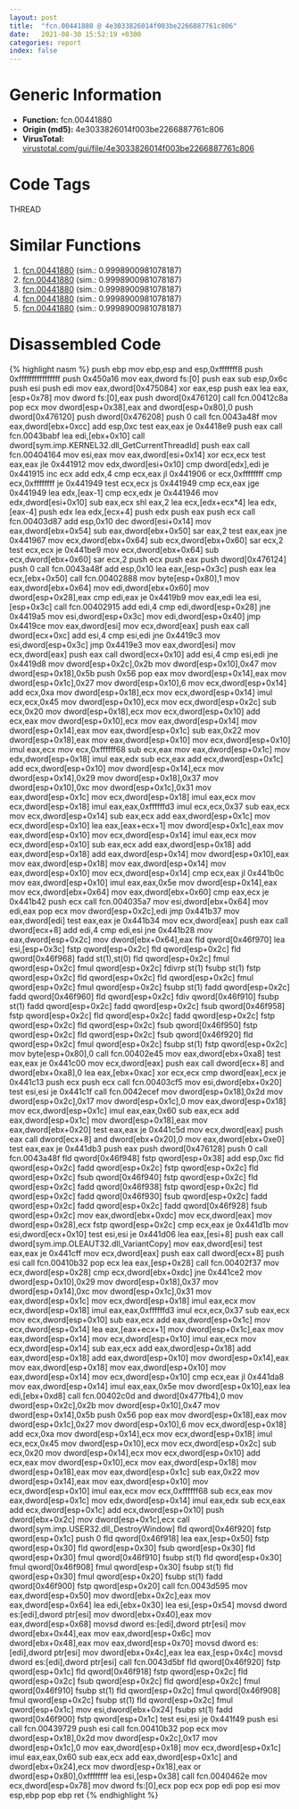 ```yaml
---
layout: post
title:  "fcn.00441880 @ 4e3033826014f003be2266887761c806"
date:   2021-08-30 15:52:19 +0300
categories: report
index: false
---
```


# Generic Information
- **Function:** fcn.00441880
- **Origin (md5):** 4e3033826014f003be2266887761c806
- **VirusTotal:** [virustotal.com/gui/file/4e3033826014f003be2266887761c806][virustotal_ref]

# Code Tags
<span class="tag" id="THREAD">THREAD</span>


# Similar Functions

1. [fcn.00441880][similar_1_ref] (sim.: 0.9998900981078187)
2. [fcn.00441880][similar_2_ref] (sim.: 0.9998900981078187)
3. [fcn.00441880][similar_3_ref] (sim.: 0.9998900981078187)
4. [fcn.00441880][similar_4_ref] (sim.: 0.9998900981078187)
5. [fcn.00441880][similar_5_ref] (sim.: 0.9998900981078187)


# Disassembled Code

{% highlight nasm %}
push ebp
mov ebp,esp
and esp,0xfffffff8
push 0xffffffffffffffff
push 0x450a16
mov eax,dword fs:[0]
push eax
sub esp,0x6c
push esi
push edi
mov eax,dword[0x475084]
xor eax,esp
push eax
lea eax,[esp+0x78]
mov dword fs:[0],eax
push dword[0x476120]
call fcn.00412c8a
pop ecx
mov dword[esp+0x38],eax
and dword[esp+0x80],0
push dword[0x476120]
push dword[0x476208]
push 0
call fcn.0043a48f
mov eax,dword[ebx+0xcc]
add esp,0xc
test eax,eax
je 0x4418e9
push eax
call fcn.0043babf
lea edi,[ebx+0x10]
call dword[sym.imp.KERNEL32.dll_GetCurrentThreadId]
push eax
call fcn.00404164
mov esi,eax
mov eax,dword[esi+0x14]
xor ecx,ecx
test eax,eax
jle 0x441912
mov edx,dword[esi+0x10]
cmp dword[edx],edi
je 0x441915
inc ecx
add edx,4
cmp ecx,eax
jl 0x441906
or ecx,0xffffffff
cmp ecx,0xffffffff
je 0x441949
test ecx,ecx
js 0x441949
cmp ecx,eax
jge 0x441949
lea edx,[eax-1]
cmp ecx,edx
je 0x441946
mov edx,dword[esi+0x10]
sub eax,ecx
shl eax,2
lea ecx,[edx+ecx*4]
lea edx,[eax-4]
push edx
lea edx,[ecx+4]
push edx
push eax
push ecx
call fcn.00403d87
add esp,0x10
dec dword[esi+0x14]
mov eax,dword[ebx+0x54]
sub eax,dword[ebx+0x50]
sar eax,2
test eax,eax
jne 0x441967
mov ecx,dword[ebx+0x64]
sub ecx,dword[ebx+0x60]
sar ecx,2
test ecx,ecx
je 0x441be9
mov ecx,dword[ebx+0x64]
sub ecx,dword[ebx+0x60]
sar ecx,2
push ecx
push eax
push dword[0x476124]
push 0
call fcn.0043a48f
add esp,0x10
lea eax,[esp+0x3c]
push eax
lea ecx,[ebx+0x50]
call fcn.00402888
mov byte[esp+0x80],1
mov eax,dword[ebx+0x64]
mov edi,dword[ebx+0x60]
mov dword[esp+0x28],eax
cmp edi,eax
je 0x4419b9
mov eax,edi
lea esi,[esp+0x3c]
call fcn.00402915
add edi,4
cmp edi,dword[esp+0x28]
jne 0x4419a5
mov esi,dword[esp+0x3c]
mov edi,dword[esp+0x40]
jmp 0x4419ce
mov eax,dword[esi]
mov ecx,dword[eax]
push eax
call dword[ecx+0xc]
add esi,4
cmp esi,edi
jne 0x4419c3
mov esi,dword[esp+0x3c]
jmp 0x4419e3
mov eax,dword[esi]
mov ecx,dword[eax]
push eax
call dword[ecx+0x10]
add esi,4
cmp esi,edi
jne 0x4419d8
mov dword[esp+0x2c],0x2b
mov dword[esp+0x10],0x47
mov dword[esp+0x18],0x5b
push 0x56
pop eax
mov dword[esp+0x14],eax
mov dword[esp+0x1c],0x27
mov dword[esp+0x10],6
mov ecx,dword[esp+0x14]
add ecx,0xa
mov dword[esp+0x18],ecx
mov ecx,dword[esp+0x14]
imul ecx,ecx,0x45
mov dword[esp+0x10],ecx
mov ecx,dword[esp+0x2c]
sub ecx,0x20
mov dword[esp+0x18],ecx
mov ecx,dword[esp+0x10]
add ecx,eax
mov dword[esp+0x10],ecx
mov eax,dword[esp+0x14]
mov dword[esp+0x14],eax
mov eax,dword[esp+0x1c]
sub eax,0x22
mov dword[esp+0x18],eax
mov eax,dword[esp+0x10]
mov ecx,dword[esp+0x10]
imul eax,ecx
mov ecx,0xffffff68
sub ecx,eax
mov eax,dword[esp+0x1c]
mov edx,dword[esp+0x18]
imul eax,edx
sub ecx,eax
add ecx,dword[esp+0x1c]
add ecx,dword[esp+0x10]
mov dword[esp+0x14],ecx
mov dword[esp+0x14],0x29
mov dword[esp+0x18],0x37
mov dword[esp+0x10],0xc
mov dword[esp+0x1c],0x31
mov eax,dword[esp+0x1c]
mov ecx,dword[esp+0x18]
imul eax,ecx
mov ecx,dword[esp+0x18]
imul eax,eax,0xffffffd3
imul ecx,ecx,0x37
sub eax,ecx
mov ecx,dword[esp+0x14]
sub eax,ecx
add eax,dword[esp+0x1c]
mov ecx,dword[esp+0x10]
lea eax,[eax+ecx+1]
mov dword[esp+0x1c],eax
mov eax,dword[esp+0x10]
mov ecx,dword[esp+0x14]
imul eax,ecx
mov ecx,dword[esp+0x10]
sub eax,ecx
add eax,dword[esp+0x18]
add eax,dword[esp+0x18]
add eax,dword[esp+0x14]
mov dword[esp+0x10],eax
mov eax,dword[esp+0x18]
mov eax,dword[esp+0x14]
mov eax,dword[esp+0x10]
mov ecx,dword[esp+0x14]
cmp ecx,eax
jl 0x441b0c
mov eax,dword[esp+0x10]
imul eax,eax,0x5e
mov dword[esp+0x14],eax
mov ecx,dword[ebx+0x64]
mov eax,dword[ebx+0x60]
cmp eax,ecx
je 0x441b42
push ecx
call fcn.004035a7
mov esi,dword[ebx+0x64]
mov edi,eax
pop ecx
mov dword[esp+0x2c],edi
jmp 0x441b37
mov eax,dword[edi]
test eax,eax
je 0x441b34
mov ecx,dword[eax]
push eax
call dword[ecx+8]
add edi,4
cmp edi,esi
jne 0x441b28
mov eax,dword[esp+0x2c]
mov dword[ebx+0x64],eax
fld qword[0x46f970]
lea esi,[esp+0x3c]
fstp qword[esp+0x2c]
fld qword[esp+0x2c]
fld qword[0x46f968]
fadd st(1),st(0)
fld qword[esp+0x2c]
fmul qword[esp+0x2c]
fmul qword[esp+0x2c]
fdivrp st(1)
fsubp st(1)
fstp qword[esp+0x2c]
fld qword[esp+0x2c]
fld qword[esp+0x2c]
fmul qword[esp+0x2c]
fmul qword[esp+0x2c]
fsubp st(1)
fadd qword[esp+0x2c]
fadd qword[0x46f960]
fld qword[esp+0x2c]
fdiv qword[0x46f910]
fsubp st(1)
fadd qword[esp+0x2c]
fadd qword[esp+0x2c]
fsub qword[0x46f958]
fstp qword[esp+0x2c]
fld qword[esp+0x2c]
fadd qword[esp+0x2c]
fstp qword[esp+0x2c]
fld qword[esp+0x2c]
fsub qword[0x46f950]
fstp qword[esp+0x2c]
fld qword[esp+0x2c]
fsub qword[0x46f920]
fld qword[esp+0x2c]
fmul qword[esp+0x2c]
fsubp st(1)
fstp qword[esp+0x2c]
mov byte[esp+0x80],0
call fcn.00402e45
mov eax,dword[ebx+0xa8]
test eax,eax
je 0x441c00
mov ecx,dword[eax]
push eax
call dword[ecx+8]
and dword[ebx+0xa8],0
lea eax,[ebx+0xac]
xor ecx,ecx
cmp dword[eax],ecx
je 0x441c13
push ecx
push ecx
call fcn.00403cf5
mov esi,dword[ebx+0x20]
test esi,esi
je 0x441c1f
call fcn.0042ecef
mov dword[esp+0x18],0x2d
mov dword[esp+0x2c],0x17
mov dword[esp+0x1c],0
mov eax,dword[esp+0x18]
mov ecx,dword[esp+0x1c]
imul eax,eax,0x60
sub eax,ecx
add eax,dword[esp+0x1c]
mov dword[esp+0x18],eax
mov eax,dword[ebx+0x20]
test eax,eax
je 0x441c5d
mov ecx,dword[eax]
push eax
call dword[ecx+8]
and dword[ebx+0x20],0
mov eax,dword[ebx+0xe0]
test eax,eax
je 0x441db3
push eax
push dword[0x476128]
push 0
call fcn.0043a48f
fld qword[0x46f948]
fstp qword[esp+0x38]
add esp,0xc
fld qword[esp+0x2c]
fadd qword[esp+0x2c]
fstp qword[esp+0x2c]
fld qword[esp+0x2c]
fsub qword[0x46f940]
fstp qword[esp+0x2c]
fld qword[esp+0x2c]
fadd qword[0x46f938]
fstp qword[esp+0x2c]
fld qword[esp+0x2c]
fadd qword[0x46f930]
fsub qword[esp+0x2c]
fadd qword[esp+0x2c]
fadd qword[esp+0x2c]
fadd qword[0x46f928]
fsub qword[esp+0x2c]
mov eax,dword[ebx+0xdc]
mov ecx,dword[eax]
mov dword[esp+0x28],ecx
fstp qword[esp+0x2c]
cmp ecx,eax
je 0x441d1b
mov esi,dword[ecx+0x10]
test esi,esi
je 0x441d06
lea eax,[esi+8]
push eax
call dword[sym.imp.OLEAUT32.dll_VariantCopy]
mov eax,dword[esi]
test eax,eax
je 0x441cff
mov ecx,dword[eax]
push eax
call dword[ecx+8]
push esi
call fcn.00410b32
pop ecx
lea eax,[esp+0x28]
call fcn.00402f37
mov ecx,dword[esp+0x28]
cmp ecx,dword[ebx+0xdc]
jne 0x441ce2
mov dword[esp+0x10],0x29
mov dword[esp+0x18],0x37
mov dword[esp+0x14],0xc
mov dword[esp+0x1c],0x31
mov eax,dword[esp+0x1c]
mov ecx,dword[esp+0x18]
imul eax,ecx
mov ecx,dword[esp+0x18]
imul eax,eax,0xffffffd3
imul ecx,ecx,0x37
sub eax,ecx
mov ecx,dword[esp+0x10]
sub eax,ecx
add eax,dword[esp+0x1c]
mov ecx,dword[esp+0x14]
lea eax,[eax+ecx+1]
mov dword[esp+0x1c],eax
mov eax,dword[esp+0x14]
mov ecx,dword[esp+0x10]
imul eax,ecx
mov ecx,dword[esp+0x14]
sub eax,ecx
add eax,dword[esp+0x18]
add eax,dword[esp+0x18]
add eax,dword[esp+0x10]
mov dword[esp+0x14],eax
mov eax,dword[esp+0x18]
mov eax,dword[esp+0x10]
mov eax,dword[esp+0x14]
mov ecx,dword[esp+0x10]
cmp ecx,eax
jl 0x441da8
mov eax,dword[esp+0x14]
imul eax,eax,0x5e
mov dword[esp+0x10],eax
lea edi,[ebx+0xd8]
call fcn.00402c0d
and dword[0x477fb4],0
mov dword[esp+0x2c],0x2b
mov dword[esp+0x10],0x47
mov dword[esp+0x14],0x5b
push 0x56
pop eax
mov dword[esp+0x18],eax
mov dword[esp+0x1c],0x27
mov dword[esp+0x10],6
mov ecx,dword[esp+0x18]
add ecx,0xa
mov dword[esp+0x14],ecx
mov ecx,dword[esp+0x18]
imul ecx,ecx,0x45
mov dword[esp+0x10],ecx
mov ecx,dword[esp+0x2c]
sub ecx,0x20
mov dword[esp+0x14],ecx
mov ecx,dword[esp+0x10]
add ecx,eax
mov dword[esp+0x10],ecx
mov eax,dword[esp+0x18]
mov dword[esp+0x18],eax
mov eax,dword[esp+0x1c]
sub eax,0x22
mov dword[esp+0x14],eax
mov eax,dword[esp+0x10]
mov ecx,dword[esp+0x10]
imul eax,ecx
mov ecx,0xffffff68
sub ecx,eax
mov eax,dword[esp+0x1c]
mov edx,dword[esp+0x14]
imul eax,edx
sub ecx,eax
add ecx,dword[esp+0x1c]
add ecx,dword[esp+0x10]
push dword[ebx+0x2c]
mov dword[esp+0x1c],ecx
call dword[sym.imp.USER32.dll_DestroyWindow]
fld qword[0x46f920]
fstp qword[esp+0x1c]
push 0
fld qword[0x46f918]
lea eax,[esp+0x50]
fstp qword[esp+0x30]
fld qword[esp+0x30]
fsub qword[esp+0x30]
fld qword[esp+0x30]
fmul qword[0x46f910]
fsubp st(1)
fld qword[esp+0x30]
fmul qword[0x46f908]
fmul qword[esp+0x30]
fsubp st(1)
fld qword[esp+0x30]
fmul qword[esp+0x20]
fsubp st(1)
fadd qword[0x46f900]
fstp qword[esp+0x20]
call fcn.0043d595
mov eax,dword[esp+0x50]
mov dword[ebx+0x2c],eax
mov eax,dword[esp+0x64]
lea edi,[ebx+0x30]
lea esi,[esp+0x54]
movsd dword es:[edi],dword ptr[esi]
mov dword[ebx+0x40],eax
mov eax,dword[esp+0x68]
movsd dword es:[edi],dword ptr[esi]
mov dword[ebx+0x44],eax
mov eax,dword[esp+0x6c]
mov dword[ebx+0x48],eax
mov eax,dword[esp+0x70]
movsd dword es:[edi],dword ptr[esi]
mov dword[ebx+0x4c],eax
lea eax,[esp+0x4c]
movsd dword es:[edi],dword ptr[esi]
call fcn.0043d5bf
fld qword[0x46f920]
fstp qword[esp+0x1c]
fld qword[0x46f918]
fstp qword[esp+0x2c]
fld qword[esp+0x2c]
fsub qword[esp+0x2c]
fld qword[esp+0x2c]
fmul qword[0x46f910]
fsubp st(1)
fld qword[esp+0x2c]
fmul qword[0x46f908]
fmul qword[esp+0x2c]
fsubp st(1)
fld qword[esp+0x2c]
fmul qword[esp+0x1c]
mov esi,dword[ebx+0x24]
fsubp st(1)
fadd qword[0x46f900]
fstp qword[esp+0x1c]
test esi,esi
je 0x441f49
push esi
call fcn.00439729
push esi
call fcn.00410b32
pop ecx
mov dword[esp+0x18],0x2d
mov dword[esp+0x2c],0x17
mov dword[esp+0x1c],0
mov eax,dword[esp+0x18]
mov ecx,dword[esp+0x1c]
imul eax,eax,0x60
sub eax,ecx
add eax,dword[esp+0x1c]
and dword[ebx+0x24],ecx
mov dword[esp+0x18],eax
or dword[esp+0x80],0xffffffff
lea esi,[esp+0x38]
call fcn.0040462e
mov ecx,dword[esp+0x78]
mov dword fs:[0],ecx
pop ecx
pop edi
pop esi
mov esp,ebp
pop ebp
ret
{% endhighlight %}


[similar_1_ref]: /report/fcn.00441880@b8b9cf6862b0d68d10750002e5baaf97
[similar_2_ref]: /report/fcn.00441880@e83552e81a6f265fd7baa50402d3d47d
[similar_3_ref]: /report/fcn.00441880@3d7f25d788af3e7f7707a736ac852465
[similar_4_ref]: /report/fcn.00441880@146b14fc12cf789043a79d4f548a23bf
[similar_5_ref]: /report/fcn.00441880@7307643b343733b7fbd7b4b4fb482515
[virustotal_ref]: https://www.virustotal.com/gui/file/4e3033826014f003be2266887761c806